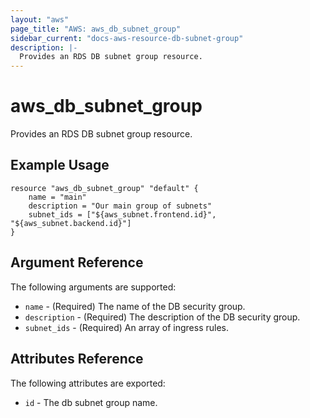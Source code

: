 ```yaml
---
layout: "aws"
page_title: "AWS: aws_db_subnet_group"
sidebar_current: "docs-aws-resource-db-subnet-group"
description: |-
  Provides an RDS DB subnet group resource.
---
```


# aws\_db\_subnet\_group

Provides an RDS DB subnet group resource.

## Example Usage

```
resource "aws_db_subnet_group" "default" {
    name = "main"
    description = "Our main group of subnets"
    subnet_ids = ["${aws_subnet.frontend.id}", "${aws_subnet.backend.id}"]
}
```

## Argument Reference

The following arguments are supported:

* `name` - (Required) The name of the DB security group.
* `description` - (Required) The description of the DB security group.
* `subnet_ids` - (Required) An array of ingress rules.

## Attributes Reference

The following attributes are exported:

* `id` - The db subnet group name.

